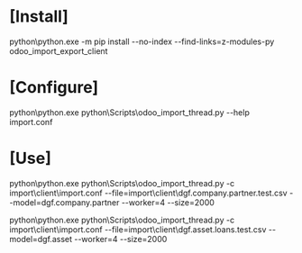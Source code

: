 # [Install]
python\python.exe -m pip install --no-index --find-links=z-modules-py odoo_import_export_client

# [Configure]
python\python.exe python\Scripts\odoo_import_thread.py --help
import.conf

# [Use]
python\python.exe python\Scripts\odoo_import_thread.py -c import\client\import.conf --file=import\client\dgf.company.partner.test.csv --model=dgf.company.partner --worker=4 --size=2000

python\python.exe python\Scripts\odoo_import_thread.py -c import\client\import.conf --file=import\client\dgf.asset.loans.test.csv --model=dgf.asset --worker=4 --size=2000